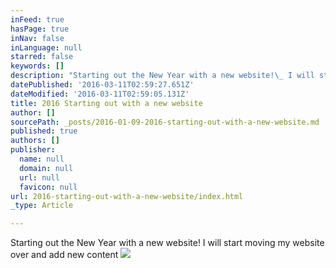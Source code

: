 ```yaml
---
inFeed: true
hasPage: true
inNav: false
inLanguage: null
starred: false
keywords: []
description: "Starting out the New Year with a new website!\_ I will start moving my website over and add new content"
datePublished: '2016-03-11T02:59:27.651Z'
dateModified: '2016-03-11T02:59:05.131Z'
title: 2016 Starting out with a new website
author: []
sourcePath: _posts/2016-01-09-2016-starting-out-with-a-new-website.md
published: true
authors: []
publisher:
  name: null
  domain: null
  url: null
  favicon: null
url: 2016-starting-out-with-a-new-website/index.html
_type: Article

---
```

Starting out the New Year with a new website!  I will start moving my website over and add new content
![](https://s3-us-west-2.amazonaws.com/the-grid-img/p/67e2cdaacf9f90e92b5e6a5ee6a5dcb1af044bcc.jpg)
